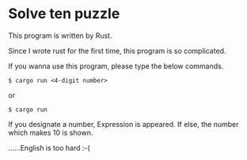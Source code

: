# Solve ten puzzle

This program is written by Rust.

Since I wrote rust for the first time, this program is so complicated.

If you wanna use this program, please type the below commands.

```
$ cargo run <4-digit number>
```
or 

```
$ cargo run
```

If you designate a number, Expression is appeared.
If else, the number which makes 10 is shown.



......English is too hard :-(
